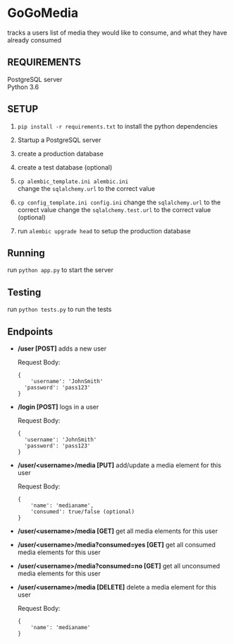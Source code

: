 # GoGoMedia                                                                                                  
                                                                                                             
tracks a users list of media they would like to consume, and what they have already consumed                 
                                                                                                             
## REQUIREMENTS                                                                                              
PostgreSQL server                                                                                            
Python 3.6                                                                                                   
                                                                                                             
## SETUP                                                                                                     
1. `pip install -r requirements.txt` to install the python dependencies                                      
                                                                                                             
2. Startup a PostgreSQL server                                                                               
                                                                                                             
3. create a production database                                                                              
                                                                                                             
4. create a test database (optional)                                                                         
                                                                                                             
5. `cp alembic_template.ini alembic.ini`                                                                     
change the `sqlalchemy.url` to the correct value                                                             

6. `cp config_template.ini config.ini`
change the `sqlalchemy.url` to the correct value
change the `sqlalchemy.test.url` to the correct value (optional)                                             
                                                                                                             
6. run `alembic upgrade head` to setup the production database                                               
                                                                                                             
## Running                                                                                                   
run `python app.py` to start the server                                                                      
                                                                                                             
## Testing                                                                                                   
run `python tests.py` to run the tests                                                                       
                                                                                                             
## Endpoints                                                                                                 

- **/user [POST]** adds a new user
	
    Request Body:
    
    ```
    {
    	'username': 'JohnSmith'
      'password': 'pass123'
    }
    ```

- **/login [POST]** logs in a user

  Request Body:

  ```
  {
    'username': 'JohnSmith'
    'password': 'pass123'
  }
  ```
                                                                                                             
- **/user/\<username>/media [PUT]** add/update a media element for this user

	Request Body:
	
    ```
    {
    	'name': 'medianame',
        'consumed': true/false (optional)
    }
    ```
    
- **/user/\<username>/media [GET]** get all media elements for this user

- **/user/\<username>/media?consumed=yes [GET]** get all consumed media elements for this user

- **/user/\<username>/media?consumed=no [GET]** get all unconsumed media elements for this user

- **/user/\<username>/media [DELETE]** delete a media element for this user

	Request Body:
    
    ```
    {
    	'name': 'medianame'
    }
    ```

